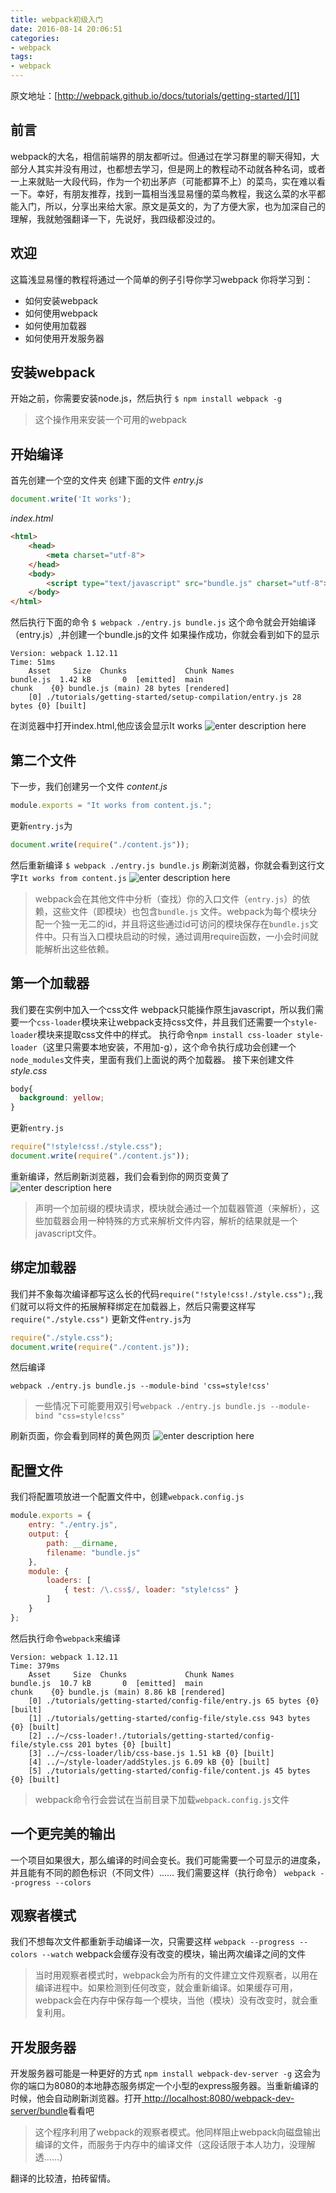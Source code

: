 ```yaml
---
title: webpack初级入门
date: 2016-08-14 20:06:51
categories:
- webpack
tags:
- webpack
---
```

原文地址：[http://webpack.github.io/docs/tutorials/getting-started/][1]
## 前言
webpack的大名，相信前端界的朋友都听过。但通过在学习群里的聊天得知，大部分人其实并没有用过，也都想去学习，但是网上的教程动不动就各种名词，或者一上来就贴一大段代码，作为一个初出茅庐（可能都算不上）的菜鸟，实在难以看一下。幸好，有朋友推荐，找到一篇相当浅显易懂的菜鸟教程，我这么菜的水平都能入门，所以，分享出来给大家。原文是英文的，为了方便大家，也为加深自己的理解，我就勉强翻译一下，先说好，我四级都没过的。

## 欢迎
这篇浅显易懂的教程将通过一个简单的例子引导你学习webpack
你将学习到：

 - 如何安装webpack
 - 如何使用webpack
 - 如何使用加载器
 - 如何使用开发服务器

## 安装webpack
开始之前，你需要安装node.js，然后执行
`$ npm install webpack -g`

> 这个操作用来安装一个可用的webpack

## 开始编译
首先创建一个空的文件夹
创建下面的文件
*entry.js*
```javascript
document.write('It works');
```
*index.html*
```html
<html>
    <head>
        <meta charset="utf-8">
    </head>
    <body>
        <script type="text/javascript" src="bundle.js" charset="utf-8"></script>
    </body>
</html>
```
然后执行下面的命令
`$ webpack ./entry.js bundle.js`
这个命令就会开始编译（entry.js）,并创建一个bundle.js的文件
如果操作成功，你就会看到如下的显示
```
Version: webpack 1.12.11
Time: 51ms
    Asset     Size  Chunks             Chunk Names
bundle.js  1.42 kB       0  [emitted]  main
chunk    {0} bundle.js (main) 28 bytes [rendered]
    [0] ./tutorials/getting-started/setup-compilation/entry.js 28 bytes {0} [built]
```
在浏览器中打开index.html,他应该会显示It works
![enter description here][2]
## 第二个文件
下一步，我们创建另一个文件
*content.js*
```javascript
module.exports = "It works from content.js.";
```
更新`entry.js`为
```javascript
document.write(require("./content.js"));
```
然后重新编译
`$ webpack ./entry.js bundle.js`
刷新浏览器，你就会看到这行文字`It works from content.js`
![enter description here][3]
> webpack会在其他文件中分析（查找）你的入口文件（`entry.js`）的依赖，这些文件（即模块）也包含`bundle.js` 文件。webpack为每个模块分配一个独一无二的id，并且将这些通过id可访问的模块保存在`bundle.js`文件中。只有当入口模块启动的时候，通过调用require函数，一小会时间就能解析出这些依赖。

## 第一个加载器
我们要在实例中加入一个css文件
webpack只能操作原生javascript，所以我们需要一个`css-loader`模块来让webpack支持css文件，并且我们还需要一个`style-loader`模块来提取css文件中的样式。
执行命令`npm install css-loader style-loader`（这里只需要本地安装，不用加-g），这个命令执行成功会创建一个`node_modules`文件夹，里面有我们上面说的两个加载器。
接下来创建文件
*style.css*
```css
body{
  background: yellow;	
}
```
更新`entry.js`
```javascript
require("!style!css!./style.css");
document.write(require("./content.js"));
```
重新编译，然后刷新浏览器，我们会看到你的网页变黄了
![enter description here][4]
>声明一个加前缀的模块请求，模块就会通过一个加载器管道（来解析），这些加载器会用一种特殊的方式来解析文件内容，解析的结果就是一个javascript文件。

## 绑定加载器
我们并不象每次编译都写这么长的代码`require("!style!css!./style.css");`,我们就可以将文件的拓展解释绑定在加载器上，然后只需要这样写`require("./style.css")`
更新文件`entry.js`为
```javascript
require("./style.css");
document.write(require("./content.js"));
```
然后编译
```
webpack ./entry.js bundle.js --module-bind 'css=style!css'
```
>一些情况下可能要用双引号`webpack ./entry.js bundle.js --module-bind "css=style!css"`

刷新页面，你会看到同样的黄色网页
![enter description here][5]
## 配置文件
我们将配置项放进一个配置文件中，创建`webpack.config.js`
```javascript
module.exports = {
    entry: "./entry.js",
    output: {
        path: __dirname,
        filename: "bundle.js"
    },
    module: {
        loaders: [
            { test: /\.css$/, loader: "style!css" }
        ]
    }
};
```
然后执行命令`webpack`来编译
```
Version: webpack 1.12.11
Time: 379ms
    Asset     Size  Chunks             Chunk Names
bundle.js  10.7 kB       0  [emitted]  main
chunk    {0} bundle.js (main) 8.86 kB [rendered]
    [0] ./tutorials/getting-started/config-file/entry.js 65 bytes {0} [built]
    [1] ./tutorials/getting-started/config-file/style.css 943 bytes {0} [built]
    [2] ../~/css-loader!./tutorials/getting-started/config-file/style.css 201 bytes {0} [built]
    [3] ../~/css-loader/lib/css-base.js 1.51 kB {0} [built]
    [4] ../~/style-loader/addStyles.js 6.09 kB {0} [built]
    [5] ./tutorials/getting-started/config-file/content.js 45 bytes {0} [built]
```
>webpack命令行会尝试在当前目录下加载`webpack.config.js`文件

## 一个更完美的输出
一个项目如果很大，那么编译的时间会变长。我们可能需要一个可显示的进度条，并且能有不同的颜色标识（不同文件）……
我们需要这样（执行命令）
`webpack --progress --colors`

## 观察者模式
我们不想每次文件都重新手动编译一次，只需要这样
`webpack --progress --colors --watch`
webpack会缓存没有改变的模块，输出两次编译之间的文件
>当时用观察者模式时，webpack会为所有的文件建立文件观察者，以用在编译进程中。如果检测到任何改变，就会重新编译。如果缓存可用，webpack会在内存中保存每一个模块，当他（模块）没有改变时，就会重复利用。

## 开发服务器
开发服务器可能是一种更好的方式
`npm install webpack-dev-server -g`
这会为你的端口为8080的本地静态服务绑定一个小型的express服务器。当重新编译的时候，他会自动刷新浏览器。打开[ http://localhost:8080/webpack-dev-server/bundle][6]看看吧

>这个程序利用了webpack的观察者模式。他同样阻止webpack向磁盘输出编译的文件，而服务于内存中的编译文件（这段话限于本人功力，没理解透……）

翻译的比较渣，拍砖留情。


  [1]: http://webpack.github.io/docs/tutorials/getting-started/
  [2]: /imgs/frontend/webpack1.png "webpack1.png"
  [3]: /imgs/frontend/webpack2.png "webpack2.png"
  [4]: /imgs/frontend/webpack3.png "webpack3.png"
  [5]: /imgs/frontend/webpack3.png "webpack3.png"
  [6]:  http://localhost:8080/webpack-dev-server/bundle
